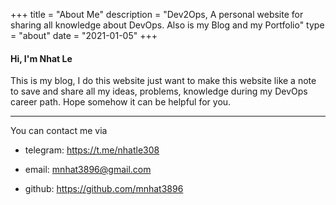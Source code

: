 +++
title = "About Me"
description = "Dev2Ops, A personal website for sharing all knowledge about DevOps. Also is my Blog and my Portfolio"
type = "about"
date = "2021-01-05"
+++

<h4> Hi, I'm Nhat Le </h4>
This is my blog, I do this website just want to make this website like a note to save and share all my ideas, problems, knowledge during my DevOps career path. Hope somehow it can be helpful for you.

------

You can contact me via

* telegram: https://t.me/nhatle308

* email: mnhat3896@gmail.com

* github: https://github.com/mnhat3896

